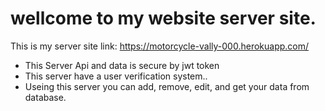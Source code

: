 

 # wellcome to my website server site.
This is my server site link: https://motorcycle-vally-000.herokuapp.com/






* This Server Api and data is secure by jwt token
* This server have a user verification system..
* Useing this server you can add, remove, edit, and get your data from database.
